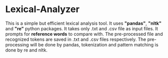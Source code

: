 # Lexical-Analyzer
This is a simple but efficient lexical analysis tool. It uses **"pandas"**, **"nltk"** and **"re"** python packages. It takes only .txt and .csv file as input files. It prompts for **reference words** to compare with. The pre-processed file and recognized tokens are saved in .txt and .csv files respectively. The pre-processing will be done by pandas, tokenization and pattern matching is done by re and nltk.
